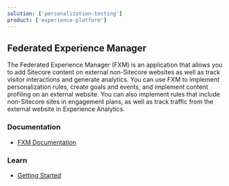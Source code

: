 ```yaml
---
solution: ['personalization-testing']
product: ['experience-platform']
---
```


## Federated Experience Manager

The Federated Experience Manager (FXM) is an application that allows you to add Sitecore content on external non-Sitecore websites as well as track visitor interactions and generate analytics. You can use FXM to implement personalization rules, create goals and events, and implement content profiling on an external website. You can also implement rules that include non-Sitecore sites in engagement plans, as well as track traffic from the external website in Experience Analytics.

### Documentation

- [FXM Documentation](https://doc.sitecore.com/xp/en/developers/101/sitecore-experience-platform/federated-experience-manager.html)

### Learn

- [Getting Started](https://doc.sitecore.com/xp/en/developers/101/sitecore-experience-platform/using-fxm.html)
